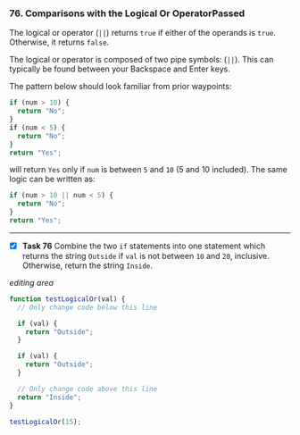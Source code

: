 ### 76. Comparisons with the Logical Or OperatorPassed
The logical or operator (`||`) returns `true` if either of the operands is `true`. Otherwise, it returns `false`.

The logical or operator is composed of two pipe symbols: (`||`). This can typically be found between your Backspace and Enter keys.

The pattern below should look familiar from prior waypoints:
```js
if (num > 10) {
  return "No";
}
if (num < 5) {
  return "No";
}
return "Yes";
```
will return `Yes` only if `num` is between `5` and `10` (5 and 10 included). The same logic can be written as:
```js
if (num > 10 || num < 5) {
  return "No";
}
return "Yes";
```
*************************
- [x] **Task 76** Combine the two `if` statements into one statement which returns the string `Outside` if `val` is not between `10` and `20`, inclusive. Otherwise, return the string `Inside`.

*editing area*
```js
function testLogicalOr(val) {
  // Only change code below this line

  if (val) {
    return "Outside";
  }

  if (val) {
    return "Outside";
  }

  // Only change code above this line
  return "Inside";
}

testLogicalOr(15);
```